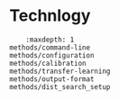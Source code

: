 # Technlogy

```{toctree}
    :maxdepth: 1
methods/command-line
methods/configuration
methods/calibration
methods/transfer-learning
methods/output-format
methods/dist_search_setup

```
